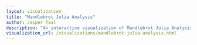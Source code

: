 ```yaml
---
layout: visualization
title: "Mandlebrot Julia Analysis"
author: Jasper Taal
description: "An interactive visualization of Mandlebrot Julia Analysis."
visualization_url: /visualisations/mandlebrot-julia-analysis.html
---
```


